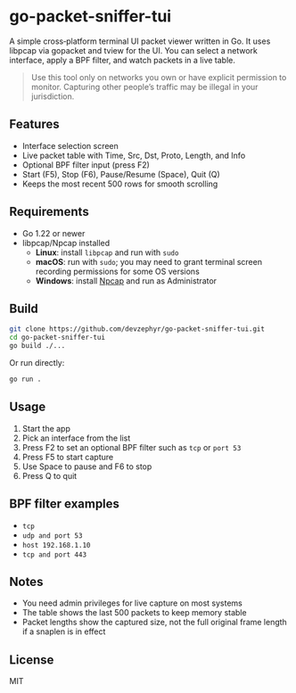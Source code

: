 # go-packet-sniffer-tui

A simple cross‑platform terminal UI packet viewer written in Go. It uses libpcap via gopacket and tview for the UI. You can select a network interface, apply a BPF filter, and watch packets in a live table.

> Use this tool only on networks you own or have explicit permission to monitor. Capturing other people’s traffic may be illegal in your jurisdiction.

## Features

- Interface selection screen
- Live packet table with Time, Src, Dst, Proto, Length, and Info
- Optional BPF filter input (press F2)
- Start (F5), Stop (F6), Pause/Resume (Space), Quit (Q)
- Keeps the most recent 500 rows for smooth scrolling

## Requirements

- Go 1.22 or newer
- libpcap/Npcap installed
  - **Linux**: install `libpcap` and run with `sudo`
  - **macOS**: run with `sudo`; you may need to grant terminal screen recording permissions for some OS versions
  - **Windows**: install [Npcap](https://nmap.org/npcap/) and run as Administrator

## Build

```bash
git clone https://github.com/devzephyr/go-packet-sniffer-tui.git
cd go-packet-sniffer-tui
go build ./...
```

Or run directly:

```bash
go run .
```

## Usage

1. Start the app
2. Pick an interface from the list
3. Press F2 to set an optional BPF filter such as `tcp` or `port 53`
4. Press F5 to start capture
5. Use Space to pause and F6 to stop
6. Press Q to quit

## BPF filter examples

- `tcp`
- `udp and port 53`
- `host 192.168.1.10`
- `tcp and port 443`

## Notes

- You need admin privileges for live capture on most systems
- The table shows the last 500 packets to keep memory stable
- Packet lengths show the captured size, not the full original frame length if a snaplen is in effect

## License

MIT
